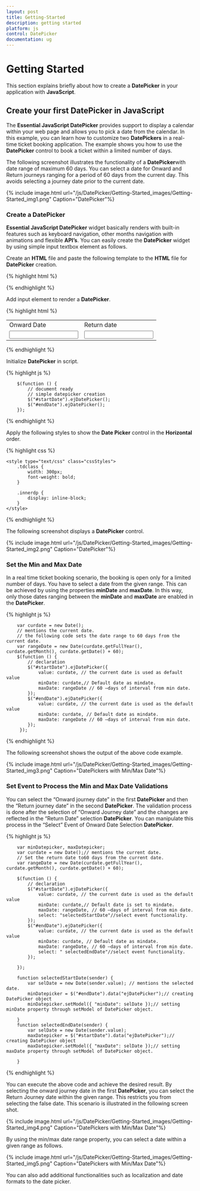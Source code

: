 ```yaml
---
layout: post
title: Getting-Started
description: getting started
platform: js
control: DatePicker
documentation: ug
---
```


# Getting Started

This section explains briefly about how to create a **DatePicker** in your application with **JavaScript**.

## Create your first DatePicker in JavaScript

The **Essential JavaScript DatePicker** provides support to display a calendar within your web page and allows you to pick a date from the calendar. In this example, you can learn how to customize two **DatePickers** in a real-time ticket booking application. The example shows you how to use the **DatePicker** control to book a ticket within a limited number of days. 

The following screenshot illustrates the functionality of a **DatePicker**with date range of maximum 60 days. You can select a date for Onward and Return journeys ranging for a period of 60 days from the current day. This avoids selecting a journey date prior to the current date.

{% include image.html url="/js/DatePicker/Getting-Started_images/Getting-Started_img1.png" Caption="DatePicker"%}

### Create a DatePicker 

**Essential JavaScript DatePicker** widget basically renders with built-in features such as keyboard navigation, other months navigation with animations and flexible **API’s**. You can easily create the **DatePicker** widget by using simple input textbox element as follows.

Create an **HTML** file and paste the following template to the **HTML** file for **DatePicker** creation.



{% highlight html %}


<!DOCTYPE html>
<html xmlns="http://www.w3.org/1999/xhtml">
<head>
    <meta name="viewport" content="width=device-width, initial-scale=1.0" charset="utf-8" />
    <!-- style sheet for default theme(flat azure) -->
    <link href="http://cdn.syncfusion.com/13.1.0.21/js/web/flat-azure/ej.web.all.min.css" rel="stylesheet" />
    <!--scripts-->
    <script src="http://cdn.syncfusion.com/js/assets/external/jquery-1.10.2.min.js"></script>
    <script src="http://cdn.syncfusion.com/js/assets/external/jquery.globalize.min.js"> </script>
    <script src="http://cdn.syncfusion.com/js/assets/external/jquery.easing.1.3.min.js"> </script>
    <script src="http://cdn.syncfusion.com/13.1.0.21/js/web/ej.web.all.min.js"> </script>
</head>
<body>
    <!-- add datepicker element here  --->
</body>
</html>


{% endhighlight %}



Add input element to render a **DatePicker**.



{% highlight html %}


  <table>
      <tr>
         <td class="tdclass">Onward Date</td>
         <td class="tdclass">Return date</td>
      </tr>
      <tr>
         <td class="tdclass">
             <span class="innerdp">
                <input id="startDate" type="text" />
             </span>
         </td>
         <td class="tdclass">
             <span class="innerdp">
                <input id="endDate" type="text" />
             </span>
         </td>
       </tr>
  </table>



{% endhighlight %}



Initialize **DatePicker** in script.



{% highlight js %}

        $(function () {
            // document ready
            // simple datepicker creation
            $("#startDate").ejDatePicker();
            $("#endDate").ejDatePicker();
        });

{% endhighlight %}



Apply the following styles to show the **Date Picker** control in the **Horizontal** order.



{% highlight css %}

    <style type="text/css" class="cssStyles">
        .tdclass {
            width: 300px;
            font-weight: bold;
        }

        .innerdp {
            display: inline-block;
        }
    </style>



{% endhighlight %}



The following screenshot displays a **DatePicker** control.



{% include image.html url="/js/DatePicker/Getting-Started_images/Getting-Started_img2.png" Caption="DatePicker"%}

### Set the Min and Max Date

In a real time ticket booking scenario, the booking is open only for a limited number of days. You have to select a date from the given range. This can be achieved by using the properties **minDate** and **maxDate**. In this way, only those dates ranging between the **minDate** and **maxDate** are enabled in the **DatePicker**.



{% highlight js %}

        var curdate = new Date();
        // mentions the current date.
        // the following code sets the date range to 60 days from the current date.
        var rangeDate = new Date(curdate.getFullYear(), curdate.getMonth(), curdate.getDate() + 60);
        $(function () {
            // declaration
            $("#startDate").ejDatePicker({
                value: curdate, // the current date is used as default value
                minDate: curdate,// Default date as mindate.
                maxDate: rangeDate // 60 –days of interval from min date.
            });
            $("#endDate").ejDatePicker({
                value: curdate, // the current date is used as the default value
                minDate: curdate, // Default date as mindate.
                maxDate: rangeDate // 60 –days of interval from min date.
            });
         });


{% endhighlight %}



The following screenshot shows the output of the above code example.



{% include image.html url="/js/DatePicker/Getting-Started_images/Getting-Started_img3.png" Caption="DatePickers with Min/Max Date"%}


### Set Event to Process the Min and Max Date Validations

You can select the “Onward journey date” in the first **DatePicker** and then the “Return journey date” in the second **DatePicker**. The validation process is done after the selection of “Onward Journey date” and the changes are reflected in the “Return Date” selection **DatePicker**. You can manipulate this process in the “Select” Event of Onward Date Selection **DatePicker**. 



{% highlight js %}


        var minDatepicker, maxDatepicker;
        var curdate = new Date();// mentions the current date.
        // Set the return date to60 days from the current date.
        var rangeDate = new Date(curdate.getFullYear(), curdate.getMonth(), curdate.getDate() + 60);

        $(function () {
            // declaration
            $("#startDate").ejDatePicker({
                value: curdate, // the current date is used as the default value
                minDate: curdate,// Default date is set to mindate.
                maxDate: rangeDate, // 60 –days of interval from min date.
                select: "selectedStartDate"//select event functionality.
            });
            $("#endDate").ejDatePicker({
                value: curdate, // the current date is used as the default value
                minDate: curdate, // Default date as mindate.
                maxDate: rangeDate, // 60 –days of interval from min date.
                select: " selectedEndDate"//select event functionality.
            });

        });

        function selectedStartDate(sender) {
            var selDate = new Date(sender.value); // mentions the selected date.
            minDatepicker = $("#endDate").data("ejDatePicker");// creating DatePicker object
            minDatepicker.setModel({ "minDate": selDate });// setting minDate property through setModel of DatePicker object.

        }
        function selectedEndDate(sender) {
            var selDate = new Date(sender.value);
            maxDatepicker = $("#startDate").data("ejDatePicker");// creating DatePicker object
            maxDatepicker.setModel({ "maxDate": selDate });// setting maxDate property through setModel of DatePicker object.

        }


{% endhighlight %}



You can execute the above code and achieve the desired result. By selecting the onward journey date in the first **DatePicker**, you can select the Return Journey date within the given range. This restricts you from selecting the false date. This scenario is illustrated in the following screen shot.



{% include image.html url="/js/DatePicker/Getting-Started_images/Getting-Started_img4.png" Caption="DatePickers with Min/Max Date"%}

By using the min/max date range property, you can select a date within a given range as follows.



{% include image.html url="/js/DatePicker/Getting-Started_images/Getting-Started_img5.png" Caption="DatePickers with Min/Max Date"%}

You can also add additional functionalities such as localization and date formats to the date picker. 



